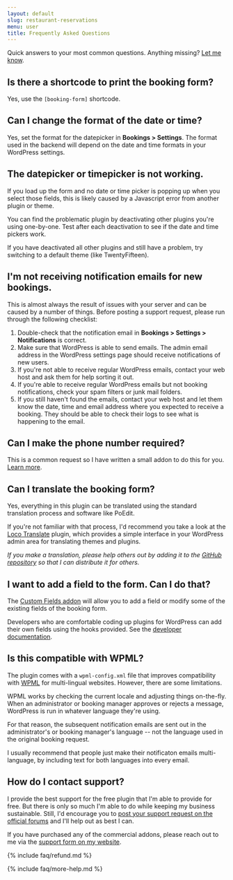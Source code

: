 ```yaml
---
layout: default
slug: restaurant-reservations
menu: user
title: Frequently Asked Questions
---
```

Quick answers to your most common questions. Anything missing? [Let me know](http://themeofthecrop.com/about/support).

## <a name="shortcode"></a>Is there a shortcode to print the booking form?

Yes, use the `[booking-form]` shortcode.

## <a name="date-time-format"></a>Can I change the format of the date or time?

Yes, set the format for the datepicker in **Bookings > Settings**. The format used in the backend will depend on the date and time formats in your WordPress settings.

## <a name="no-datepicker"></a>The datepicker or timepicker is not working.

If you load up the form and no date or time picker is popping up when you select those fields, this is likely caused by a Javascript error from another plugin or theme.

You can find the problematic plugin by deactivating other plugins you're using one-by-one. Test after each deactivation to see if the date and time pickers work.

If you have deactivated all other plugins and still have a problem, try switching to a default theme (like TwentyFifteen).

## <a name="no-emails"></a>I'm not receiving notification emails for new bookings.

This is almost always the result of issues with your server and can be caused by a number of things. Before posting a support request, please run through the following checklist:

1. Double-check that the notification email in **Bookings > Settings > Notifications** is correct.
2. Make sure that WordPress is able to send emails. The admin email address in the WordPress settings page should receive notifications of new users.
3. If you're not able to receive regular WordPress emails, contact your web host and ask them for help sorting it out.
4. If you're able to receive regular WordPress emails but not booking notifications, check your spam filters or junk mail folders.
5. If you still haven't found the emails, contact your web host and let them know the date, time and email address where you expected to receive a booking. They should be able to check their logs to see what is happening to the email.

## <a name="required-phone-number"></a>Can I make the phone number required?

This is a common request so I have written a small addon to do this for you. [Learn more](http://themeofthecrop.com/2015/01/08/simple-phone-validation-restaurant-reservations/).

## <a name="translate"></a>Can I translate the booking form?
Yes, everything in this plugin can be translated using the standard translation process and software like PoEdit.

If you're not familiar with that process, I'd recommend you take a look at the [Loco Translate](https://wordpress.org/plugins/loco-translate/) plugin, which provides a simple interface in your WordPress admin area for translating themes and plugins.

*If you make a translation, please help others out by adding it to the [GitHub repository](https://github.com/NateWr/restaurant-reservations) so that I can distribute it for others.*

## <a name="custom-fields"></a>I want to add a field to the form. Can I do that?
The [Custom Fields addon](http://themeofthecrop.com/plugin/custom-fields-restaurant-reservations)  will allow you to add a field or modify some of the existing fields of the booking form.

Developers who are comfortable coding up plugins for WordPress can add their own fields using the hooks provided. See the [developer documentation](../developer).

## <a name="wpml"></a>Is this compatible with WPML?

The plugin comes with a `wpml-config.xml` file that improves compatibility with [WPML](https://wpml.org/) for multi-lingual websites. However, there are some limitations.

WPML works by checking the current locale and adjusting things on-the-fly. When an administrator or booking manager approves or rejects a message, WordPress is run in whatever language they're using.

For that reason, the subsequent notification emails are sent out in the administrator's or booking manager's language -- not the language used in the original booking request.

I usually recommend that people just make their notificaton emails multi-language, by including text for both languages into every email.

## <a name="support"></a> How do I contact support?

I provide the best support for the free plugin that I'm able to provide for free. But there is only so much I'm able to do while keeping my business sustainable. Still, I'd encourage you to [post your support request on the official forums](http://wordpress.org/support/plugin/restaurant-reservations) and I'll help out as best I can.

If you have purchased any of the commercial addons, please reach out to me via the [support form on my website](http://themeofthecrop.com/about/support).

{% include faq/refund.md %}

{% include faq/more-help.md %}
